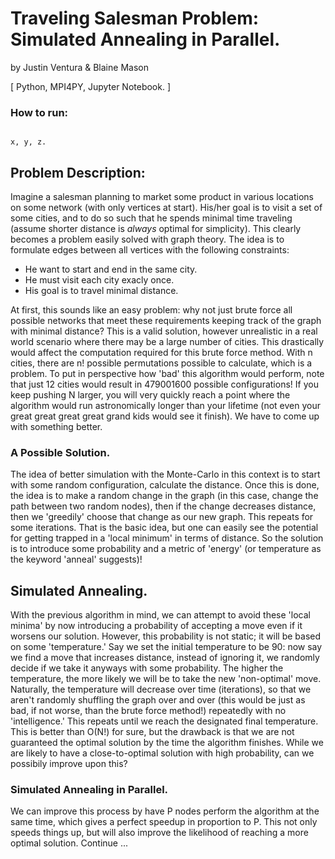 # Traveling Salesman Problem: Simulated Annealing in Parallel.

by Justin Ventura & Blaine Mason

[ Python, MPI4PY, Jupyter Notebook. ]

### How to run:

<code>
x, y, z.
</code>

## Problem Description:

Imagine a salesman planning to market some product in various locations on some network (with only vertices at start).  His/her goal is to visit a set of some cities, and to do so such that he spends minimal time traveling (assume shorter distance is *always* optimal for simplicity).  This clearly becomes a problem easily solved with graph theory.  The idea is to formulate edges between all vertices with the following constraints:

- He want to start and end in the same city.
- He must visit each city exacly once.
- His goal is to travel minimal distance.

At first, this sounds like an easy problem: why not just brute force all possible networks that meet these requirements keeping track of the graph with minimal distance?  This is a valid solution, however unrealistic in a real world scenario where there may be a large number of cities.  This drastically would affect the computation required for this brute force method.  With n cities, there are n! possible permutations possible to calculate, which is a problem.  To put in perspective how 'bad' this algorithm would perform, note that just 12 cities would result in 479001600 possible configurations!  If you keep pushing N larger, you will very quickly reach a point where the algorithm would run astronomically longer than your lifetime (not even your great great great great grand kids would see it finish).  We have to come up with something better.

### A Possible Solution.

The idea of better simulation with the Monte-Carlo in this context is to start with some random configuration, calculate the distance.  Once this is done, the idea is to make a random change in the graph (in this case, change the path between two random nodes), then if the change decreases distance, then we 'greedily' choose that change as our new graph.  This repeats for some iterations.  That is the basic idea, but one can easily see the potential for getting trapped in a 'local minimum' in terms of distance.  So the solution is to introduce some probability and a metric of 'energy' (or temperature as the keyword 'anneal' suggests)!

## Simulated Annealing.

With the previous algorithm in mind, we can attempt to avoid these 'local minima' by now introducing a probability of accepting a move even if it worsens our solution.  However, this probability is not static; it will be based on some 'temperature.'  Say we set the initial temperature to be 90: now say we find a move that increases distance, instead of ignoring it, we randomly decide if we take it anyways with some probability.  The higher the temperature, the more likely we will be to take the new 'non-optimal' move.  Naturally, the temperature will decrease over time (iterations), so that we aren't randomly shuffling the graph over and over (this would be just as bad, if not worse, than the brute force method!) repeatedly with no 'intelligence.'  This repeats until we reach the designated final temperature.  This is better than O(N!) for sure, but the drawback is that we are not guaranteed the optimal solution by the time the algorithm finishes.  While we are likely to have a close-to-optimal solution with high probability, can we possibily improve upon this?

### Simulated Annealing in Parallel.

We can improve this process by have P nodes perform the algorithm at the same time, which gives a perfect speedup in proportion to P.  This not only speeds things up, but will also improve the likelihood of reaching a more optimal solution.  Continue ...

